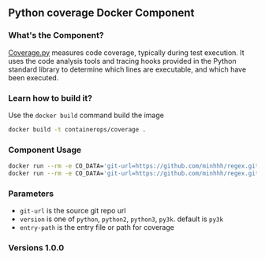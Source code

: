 ## Python coverage Docker Component

### What's the Component?
[Coverage.py](https://github.com/nedbat/coveragepy) measures code coverage, typically during test execution. It uses the code analysis tools and tracing hooks provided in the Python standard library to determine which lines are executable, and which have been executed.

### Learn how to build it?
Use the `docker build` command build the image
```bash
docker build -t containerops/coverage .
```

### Component Usage
```bash
docker run --rm -e CO_DATA='git-url=https://github.com/minhhh/regex.git entry-path=test/test_regex.py' containerops/coverage
docker run --rm -e CO_DATA='git-url=https://github.com/minhhh/regex.git entry-path=test/test_regex.py version=python' containerops/coverage
```

### Parameters
- `git-url` is the source git repo url
- `version` is one of `python`, `python2`, `python3`, `py3k`.  default is `py3k`
- `entry-path` is the entry file or path for coverage

### Versions 1.0.0

